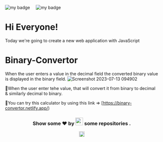 ![my badge](https://img.shields.io/badge/Made%20with-Html,css%20and%20Js-blue?style=for-the-badge&logo=)  &nbsp;  &nbsp; ![my badge](https://img.shields.io/github/last-commit/shubh99992/Binary-Convertor?style=for-the-badge) 
# Hi Everyone!
Today we're going to create a new web application with JavaScript
# Binary-Convertor
 When the user enters a value in the decimal field the converted binary value is displayed in the binary field.
![Screenshot 2023-07-13 094902](https://github.com/Shubh99992/Weather-web-App/assets/105529358/74679766-4247-4513-a8df-80e7ddd8b753)

🎇When the user enter tehe value, that will convert it from binary to decimal & similarly decimal to binary.

🎁You can try this calculator by using this link => [https://binary-convertor.netlify.app/)

<h3 align="center">Show some ❤ by <img src="https://imgur.com/o7ncZFp.jpg" height=25px width=25px> some repositories .</h3>
</center>

<p align="center"> <img src="https://github.com/TheDudeThatCode/TheDudeThatCode/blob/master/Assets/Rocket.gif" width="18px"></p>


